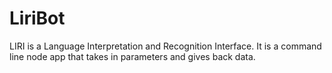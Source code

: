 # LiriBot
LIRI is a Language Interpretation and Recognition Interface.  It is a command line node app that takes in parameters and gives back data.
